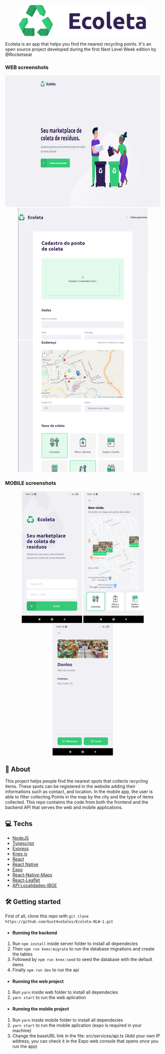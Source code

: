 <div align="center">
<img src=".github/logo.svg" alt="icon" height="100">
</div>

<p>Ecoleta is an app that helps you find the nearest recycling points. It's an open source project developed during the first Next Level Week edition by @Rocketseat</p>

<h3>WEB screenshots</h3>
<div align="center">
  <img src=".github/Homepage-web.png" alt="logo" height="425">
  <img src=".github/CreatePoint-1-web.PNG" alt="logo" height="425">
  <img src=".github/CreatePoint-2-web.PNG" alt="logo" height="425">
</div>

<h3>MOBILE screenshots</h3>
<div align="center">
  <img src=".github/Home-mobile.jpg" alt="logo" height="425">
  <img src=".github/Points-mobile.jpg" alt="logo" height="425">
  <img src=".github/Details-mobile.jpg" alt="logo" height="425">
</div>

## 📜 About
This project helps people find the nearest spots that collects recycling items. These spots can be registered in the website adding their informations such as contact, and 
location. In the mobile app, the user is able to filter collecting Points in the map by the city and the type of items collected. This repo contaims the code from both the frontend 
and the backend API that serves the web and mobile applications.

## 💻 Techs
* [NodeJS](https://nodejs.org/en/)
* [Typescript](https://www.typescriptlang.org/) 
* [Express](https://expressjs.com/) 
* [Knex.js](http://knexjs.org/)
* [React](https://reactjs.org/)   
* [React Native](https://reactnative.dev/) 
* [Expo](https://expo.io/)     
* [React-Native-Maps](https://github.com/react-native-community/react-native-maps)
* [React-Leaflet](https://react-leaflet.js.org/)
* [API Localidades-IBGE](https://servicodados.ibge.gov.br/api/docs/localidades?versao=1)
 

## 🛠 Getting started
First of all, clone this repo with ````git clone https://github.com/Gust4voSales/Ecoleta-NLW-1.git```` 
* #### Running the backend 
1. Run ````npm install```` inside server folder to install all dependecies
2. Then ````npm run knex:migrate```` to run the database migrations and create the tables
3. Followed by ````npm run knex:seed```` to seed the database with the default items
4. Finally ````npm run dev```` to run the api

* #### Running the web project
1. Run ````yarn```` inside web folder to install all dependecies 
2. ````yarn start```` to run the web aplication
* #### Running the mobile project
1. Run ````yarn```` inside mobile folder to install all dependecies
2. ````yarn start```` to run the mobile aplication (expo is required in your machine) 
3. Change the baseURL link in the file: src/services/api.ts (Add your own IP address, you can check it in the Expo web console that opens once you run the app)
